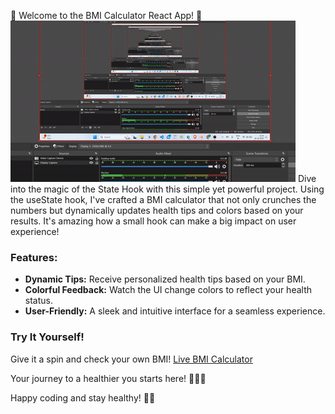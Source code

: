 🚀 Welcome to the BMI Calculator React App! 🌟
![Demo](./ezgif.com-crop.gif)
Dive into the magic of the State Hook with this simple yet powerful project. Using the useState hook, I've crafted a BMI calculator that not only crunches the numbers but dynamically updates health tips and colors based on your results. It's amazing how a small hook can make a big impact on user experience!

### Features:
- **Dynamic Tips:** Receive personalized health tips based on your BMI.
- **Colorful Feedback:** Watch the UI change colors to reflect your health status.
- **User-Friendly:** A sleek and intuitive interface for a seamless experience.

### Try It Yourself!
Give it a spin and check your own BMI! [Live BMI Calculator](https://lnkd.in/dKfHCdyB)


Your journey to a healthier you starts here! 🏋️‍♂️💪

Happy coding and stay healthy! 🌈✨


